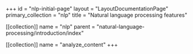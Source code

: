 +++
id = "nlp-initial-page"
layout = "LayoutDocumentationPage"
primary_collection = "nlp"
title = "Natural language processing features"

[[collection]]
name = "nlp"
parent = "natural-language-processing/introduction/index"

[[collection]]
name = "analyze_content"
+++
